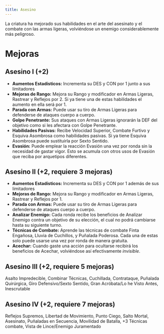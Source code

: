 ```yaml
---
title: Asesino
---
```


La criatura ha mejorado sus habilidades en el arte del asesinato y el combate con las armas ligeras, volviéndose un enemigo considerablemente más peligroso. 

# Mejoras

## Asesino I (+2)

- **Aumentos Estadísticos:** Incrementa su DES y CON por 1 junto a sus limitadores
- **Mejoras de Rango:** Mejora su Rango y modificador en Armas Ligeras, Rastrear y Reflejos por 2. Si ya tiene una de estas habilidades el aumento en ella será por 1. 
- **Parada con Armas:** Puede usar su tiro de Armas Ligeras para defenderse de ataques cuerpo a cuerpo.
- **Golpe Penetrante:** Sus ataques con Armas Ligeras ignorarán la DEF del objetivo como si les afectara con Golpe Penetrante. 
- **Habilidades Pasivas:** Recibe Velocidad Superior, Combate Furtivo y Esquiva Asombrosa como habilidades pasivas. Si ya tiene Esquiva Asombrosa puede sustituirla por Sexto Sentido.
- **Evasión:** Puede emplear la reacción Evasión una vez por ronda sin la necesidad de gastar vigor. Esto se acumula con otros usos de Evasión que reciba por arquetipos diferentes.

## Asesino II (+2, requiere 3 mejoras)

- **Aumentos Estadísticos:** Incrementa su DES y CON por 1 además de sus limitadores
- **Mejoras de Rango:** Mejora su Rango y modificador en Armas Ligeras, Rastrear y Reflejos por 1. 
- **Parada con Armas:** Puede usar su tiro de Armas Ligeras para defenderse de ataques cuerpo a cuerpo.
- **Analizar Enemigo:** Cada ronda recibe los beneficios de Analizar Enemigo contra un objetivo de su elección, el cual no podrá cambiarse hasta su siguiente turno.
- **Técnicas de Combate:** Aprende las técnicas de combate Finta Engañosa, Lluvia de Cuchillos, y Puñalada Poderosa. Cada una de estas solo puede usarse una vez por ronda de manera gratuita.
- **Acechar:** Cuando gaste una acción para ocultarse recibirá los beneficios de Acechar, volviéndose así efectivamente *invisible*.

## Asesino III (+2, requiere 5 mejoras)

Asalto Impredecible, Combinar Técnicas, Cuchillada, Contrataque, Puñalada Quirúrgica, Giro Defensivo/Sexto Sentido, Gran Acróbata/Lo he Visto Antes, Inescrutable

## Asesino IV (+2, requiere 7 mejoras)

Reflejos Supremos, Libertad de Movimiento, Punto Ciego, Salto Mortal, Asesinato, Puñaladas en Secuencia, Movilidad de Batalla, +3 Técnicas combate, Vista de Lince/Enemigo Juramentado